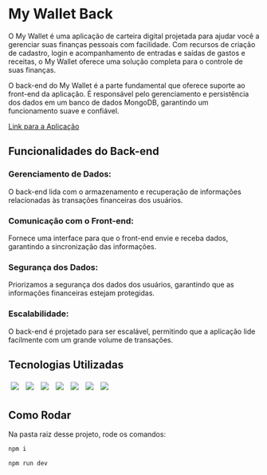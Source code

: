 # My Wallet Back


O My Wallet é uma aplicação de carteira digital projetada para ajudar você a gerenciar suas finanças pessoais com facilidade. Com recursos de criação de cadastro, login e acompanhamento de entradas e saídas de gastos e receitas, o My Wallet oferece uma solução completa para o controle de suas finanças.

O back-end do My Wallet é a parte fundamental que oferece suporte ao front-end da aplicação. É responsável pelo gerenciamento e persistência dos dados em um banco de dados MongoDB, garantindo um funcionamento suave e confiável.

<a href="https://my-wallet-weld-zeta.vercel.app/"> Link para a Aplicação </a>

## Funcionalidades do Back-end
### Gerenciamento de Dados: 
O back-end lida com o armazenamento e recuperação de informações relacionadas às transações financeiras dos usuários.

### Comunicação com o Front-end:
Fornece uma interface para que o front-end envie e receba dados, garantindo a sincronização das informações.

### Segurança dos Dados:
Priorizamos a segurança dos dados dos usuários, garantindo que as informações financeiras estejam protegidas.

### Escalabilidade: 
O back-end é projetado para ser escalável, permitindo que a aplicação lide facilmente com um grande volume de transações.

## Tecnologias Utilizadas
<p>
  <img style='margin: 5px;' src='https://img.shields.io/badge/Node.js-339933.svg?style=for-the-badge&logo=nodedotjs&logoColor=white'>
  <img style='margin: 5px;' src='https://img.shields.io/badge/express.js-%23404d59.svg?style=for-the-badge&logo=express&logoColor=%2361DAFB)'>
  <img style='margin: 5px;'src='https://img.shields.io/badge/MongoDB-%234ea94b.svg?style=for-the-badge&logo=mongodb&logoColor=white)'>
  <img style='margin: 5px;' src="https://img.shields.io/badge/NODEMON-%23323330.svg?style=for-the-badge&logo=nodemon&logoColor=%BBDEAD"/>
  <img style='margin: 5px;' src="https://img.shields.io/badge/javascript-%23323330.svg?style=for-the-badge&logo=javascript&logoColor=%23F7DF1E"/>
  <img style='margin: 5px;' src="https://img.shields.io/badge/NPM-%23CB3837.svg?style=for-the-badge&logo=npm&logoColor=white"/>
  <img style='margin: 5px;' src="https://img.shields.io/badge/.ENV-ECD53F.svg?style=for-the-badge&logo=dotenv&logoColor=black"/>  
</p>

## Como Rodar
Na pasta raiz desse projeto, rode os comandos:

```bash
npm i
```

```bash
npm run dev
```
